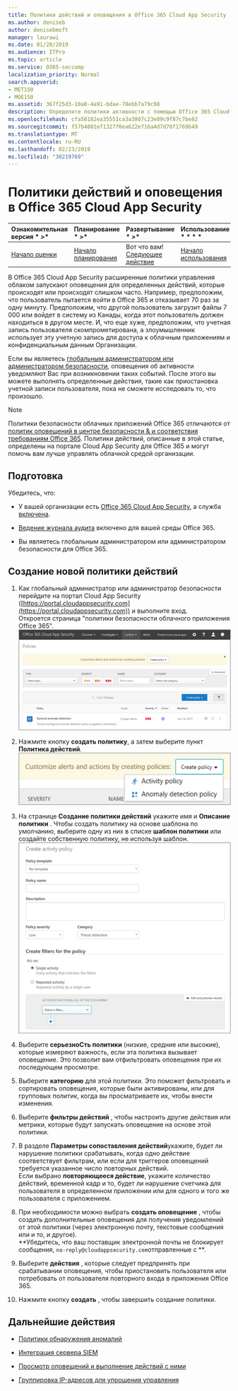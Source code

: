 ```yaml
---
title: Политики действий и оповещения в Office 365 Cloud App Security
ms.author: deniseb
author: denisebmsft
manager: laurawi
ms.date: 01/28/2019
ms.audience: ITPro
ms.topic: article
ms.service: O365-seccomp
localization_priority: Normal
search.appverid:
- MET150
- MOE150
ms.assetid: 367f25d3-10a0-4a91-bdae-70ebb7a79c98
description: Определите политики активности с помощью Office 365 Cloud App Security, чтобы настроить оповещения для запуска при возникновении определенных или слишком часто выполняемых действий. Настраивая политики для запуска оповещений, вы можете получать уведомления о конкретных действиях и отслеживать их.
ms.openlocfilehash: cfa58182ea35551ca3a3807c23e09c9f87c7be82
ms.sourcegitcommit: f57b4001ef1327f0ea622e716a4d7d78f1769b49
ms.translationtype: MT
ms.contentlocale: ru-RU
ms.lasthandoff: 02/23/2019
ms.locfileid: "30219769"
---
```

# <a name="activity-policies-and-alerts-in-office-365-cloud-app-security"></a>Политики действий и оповещения в Office 365 Cloud App Security

|Ознакомительная версия * *\>**|Планирование * *\>**|Развертывание * *\>**|Использование * * * *|
|:-----|:-----|:-----|:-----|
|[Начало оценки](office-365-cas-overview.md) <br/> |[Начало планирования](get-ready-for-office-365-cas.md) <br/> |Вот что вам!  <br/> [Следующее действие](anomaly-detection-policies-in-ocas.md) <br/> |[Начало использования](utilization-activities-for-ocas.md) <br/> |
   
В Office 365 Cloud App Security расширенные политики управления облаком запускают оповещения для определенных действий, которые происходят или происходят слишком часто. Например, предположим, что пользователь пытается войти в Office 365 и отказывает 70 раз за одну минуту. Предположим, что другой пользователь загрузит файлы 7 000 или войдет в систему из Канады, когда этот пользователь должен находиться в другом месте. И, что еще хуже, предположим, что учетная запись пользователя скомпрометирована, а злоумышленник использует эту учетную запись для доступа к облачным приложениям и конфиденциальным данным Организации.
  
Если вы являетесь [глобальным администратором или администратором безопасности](permissions-in-the-security-and-compliance-center.md), оповещения об активности уведомляют Вас при возникновении таких событий. После этого вы можете выполнять определенные действия, такие как приостановка учетной записи пользователя, пока не сможете исследовать то, что произошло.
  
> [!NOTE]
> Политики безопасности облачных приложений Office 365 отличаются от [политик оповещений в центре безопасности &amp; и соответствия требованиям Office 365](alert-policies.md). Политики действий, описанные в этой статье, определены на портале Cloud App Security для Office 365 и могут помочь вам лучше управлять облачной средой организации. 
  
## <a name="before-you-begin"></a>Подготовка

Убедитесь, что:
  
- У вашей организации есть [Office 365 Cloud App Security](office-365-cas-overview.md), а служба [включена](turn-on-office-365-cas.md).
    
- [Ведение журнала аудита](turn-audit-log-search-on-or-off.md) включено для вашей среды Office 365. 
    
- Вы являетесь глобальным администратором или администратором безопасности для Office 365.
    
## <a name="create-a-new-activity-policy"></a>Создание новой политики действий

1. Как глобальный администратор или администратор безопасности перейдите на портал Cloud App Security ([https://portal.cloudappsecurity.com](https://portal.cloudappsecurity.com)) и выполните вход. <br>Откроется страница "политики безопасности облачного приложения Office 365".<br>![При переходе на портал Cloud App Security (Office 365) вы можете начать со страницы "политики"](media/5cb8833c-4e08-438c-bab3-91b5106f6f3f.png)
  
2. Нажмите кнопку **создать политику**, а затем выберите пункт **Политика действий**.<br>![При создании политики в CAS Office 365 можно выбирать между политиками действий и политиками обнаружения аномалий.](media/79f34535-ddf9-4a5b-a0a3-8766bf9c174c.png)
  
3. На странице **Создание политики действий** укажите имя и **Описание** **политики** . Чтобы создать политику на основе шаблона по умолчанию, выберите одну из них в списке **шаблон политики** или создайте собственную политику, не используя шаблон.<br>![Вы можете создавать политики действий с помощью Office 365 Cloud App Security.](media/4083a76f-7074-4d6a-8200-6d76d49259d7.png)
  
4. Выберите **серьезноСть политики** (низкие, средние или высокие), которые измеряют важность, если эта политика вызывает оповещение. Это позволит вам отфильтровать оповещения при их последующем просмотре. 
    
5. Выберите **категорию** для этой политики. Это поможет фильтровать и сортировать оповещения, которые были активированы, или для групповых политик, когда вы просматриваете их, чтобы внести изменения. 
    
6. Выберите **фильтры действий** , чтобы настроить другие действия или метрики, которые будут запускать оповещение на основе этой политики. 
    
7. В разделе **Параметры сопоставления действий**укажите, будет ли нарушение политики срабатывать, когда одно действие соответствует фильтрам, или если для триггеров оповещений требуется указанное число повторных действий.<br>Если выбрано **повторяющееся действие**, укажите количество действий, временной кадр и то, будет ли нарушение счетчика для пользователя в определенном приложении или для одного и того же пользователя с приложением.
    
8. При необходимости можно выбрать **создать оповещение** , чтобы создать дополнительные оповещения для получения уведомлений от этой политики (через электронную почту, текстовые сообщения или и то, и другое).<br>**Убедитесь, что ваш поставщик электронной почты не блокирует сообщения, `no-reply@cloudappsecurity.com`отправленные с **. 
  
9. Выберите **действия** , которые следует предпринять при срабатывании оповещения, чтобы приостановить пользователя или потребовать от пользователя повторного входа в приложения Office 365. 
    
10. Нажмите кнопку **создать** , чтобы завершить создание политики. 
    
## <a name="next-steps"></a>Дальнейшие действия

- [Политики обнаружения аномалий](anomaly-detection-policies-in-ocas.md)
    
- [Интеграция сервера SIEM](integrate-your-siem-server-with-office-365-cas.md)
    
- [Просмотр оповещений и выполнение действий с ними](review-office-365-cas-alerts.md)
    
- [Группировка IP-адресов для упрощения управления](group-your-ip-addresses-in-ocas.md)
    


